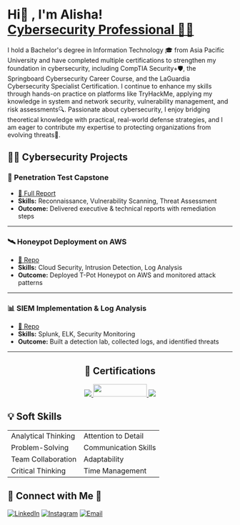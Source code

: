 <h1>Hi👋 , I'm Alisha! <br/> <a href="https://www.linkedin.com/in/alishabhujel48/">Cybersecurity Professional 👩‍💻 </a></h1>

I hold a Bachelor's degree in Information Technology 🎓 from Asia Pacific University and have completed multiple certifications to strengthen my foundation in cybersecurity, including CompTIA Security+🛡️, the Springboard Cybersecurity Career Course, and the LaGuardia Cybersecurity Specialist Certification. I continue to enhance my skills through hands-on practice on platforms like TryHackMe, applying my knowledge in system and network security, vulnerability management, and risk assessments🔍. Passionate about cybersecurity, I enjoy bridging theoretical knowledge with practical, real-world defense strategies, and I am eager to contribute my expertise to protecting organizations from evolving threats🚀.


## 👩‍💻 Cybersecurity Projects

### 🔐 Penetration Test Capstone
- [📄 Full Report](https://github.com/Ali-CyberSec/PenTest-Capstone)
- **Skills:** Reconnaissance, Vulnerability Scanning, Threat Assessment  
- **Outcome:** Delivered executive & technical reports with remediation steps  

---

### 🛰️ Honeypot Deployment on AWS
- [🔗 Repo](https://github.com/Ali-CyberSec/-Honeypot-Deployment-on-AWS)  
- **Skills:** Cloud Security, Intrusion Detection, Log Analysis  
- **Outcome:** Deployed T-Pot Honeypot on AWS and monitored attack patterns  

---

### 📊 SIEM Implementation & Log Analysis
- [🔗 Repo](https://github.com/Ali-CyberSec/SIEM-Implementation-and-Log-Analysis)  
- **Skills:** Splunk, ELK, Security Monitoring  
- **Outcome:** Built a detection lab, collected logs, and identified threats  

---

<h2 align="center">📜 Certifications</h2>
<p align="center">
  <a href="SECURITY+_LINK">
    <img src="https://img.shields.io/badge/-Security%2B-FF0000?&style=for-the-badge&logo=CompTIA&logoColor=white" />
  </a>
  <a href="COURSE_LINK">
    <img src="https://github.com/user-attachments/assets/bb4d2bb8-54a2-4792-bfa6-8061fda5b754" width="120" height="28"/>
  </a>
  <a href="GOOGLE_CERT_LINK">
    <img src="https://img.shields.io/badge/-Google_Cybersecurity_Specialization-4285F4?&style=for-the-badge&logo=google&logoColor=white" />
  </a>
</p>
<!---
## Certifications
<div>
<a href="https://github.com/user-attachments/assets/16a46fe8-5991-4cbd-8490-f6e048a0e23d"> <img src="https://img.shields.io/badge/-Security%2B-FF0000?&style=for-the-badge&logo=CompTIA&logoColor=white" /> </a>
<a href="https://drive.google.com/file/d/1pDii3lBijCcvSEyznHpWBgKssIYjvlaL/view?usp=drive_link"> <img src="https://github.com/user-attachments/assets/bb4d2bb8-54a2-4792-bfa6-8061fda5b754" width="120" height="28"/> </a>
<a href="https://github.com/user-attachments/assets/88689a57-072c-4f6d-b505-4c819ae03878"> <img src="https://img.shields.io/badge/-Google_Cybersecurity_Specialization-4285F4?&style=for-the-badge&logo=google&logoColor=white" /> </a>
</div> 
-->

## 💡 Soft Skills
|                       |                       |
|-----------------------|-----------------------|
| Analytical Thinking   | Attention to Detail   |
| Problem-Solving       | Communication Skills  |
| Team Collaboration    | Adaptability          |
| Critical Thinking     | Time Management       |


## 🤝 Connect with Me 🤳
[![LinkedIn](https://img.shields.io/badge/-LinkedIn-blue?style=for-the-badge&logo=Linkedin&logoColor=white)](https://www.linkedin.com/in/alishabhujel48/)
[![Instagram](https://img.shields.io/badge/-Instagram-E4405F?style=for-the-badge&logo=instagram&logoColor=white)](https://www.instagram.com/alsa.bhj_/)
[![Email](https://img.shields.io/badge/-Email%20Me-D14836?style=for-the-badge&logo=gmail&logoColor=white)](mailto:alishabhujel2017@gmail.com)


<!---
## 🛠️ Skills to Projects
| Skill                  | Project Link |
|------------------------|--------------|
| Honeypot Deployment    | [AWS T-Pot Honeypot](https://github.com/Ali-CyberSec/-Honeypot-Deployment-on-AWS) |
| SIEM & Log Analysis    | [Detection Lab](https://github.com/Ali-CyberSec/SIEM-Implementation-and-Log-Analysis) |
| Snort IDS Rules        | [Snort Setup](https://github.com/Ali-CyberSec/Snort-IDS-Setup-and-Rule-Configuration) |
| Incident Response      | [SOC Automation Lab](https://github.com/Ali-CyberSec/Security-Incident-Response-and-Case-Management) |

-->
<!---

<h2> 👩‍💻 CyberSecurity Projects:</h2>

  <b>Penetration Test Capstone Overview </b>
  - Phase 1: Perform Reconnaissance of the Client and the Perimeter Network
  - Phase 2: Identify Targets and Run Scans
  - Phase 3: Identify Vulnerabilities
  - Phase 4: Threat Assessment
  - Phase 5: Final Reports

-->
<!---
## Skills

| Skill                                         | Associated Project         |
|-----------------------------------------------|----------------------------|
| Honeypot Deployment and Attack Detection      | <a href="https://github.com/Ali-CyberSec/-Honeypot-Deployment-on-AWS">Honeypot Deployment on AWS (T-Pot)</a> |
| SIEM Implementation and Log Analysis          | <a href="https://github.com/Ali-CyberSec/SIEM-Implementation-and-Log-Analysis">Detection Lab</a>|
| Snort IDS Setup and Rule Configuration        | <a href="https://github.com/Ali-CyberSec/Snort-IDS-Setup-and-Rule-Configuration">Snort Setup</a> |
| Security Incident Response and Case Management| <a href="https://github.com/Ali-CyberSec/Security-Incident-Response-and-Case-Management/blob/main/README.md">SOC Automation Lab</a> |
| Cloud Security Practices and Risk Management  | <a href="https://github.com/Ali-CyberSec/Cloud-Security-Practices-and-Risk-Management">AWS Security Project</a> |
| Vulnerability Assessment and Penetration Testing | Coming soon.... |


## Tools

### Network
<div>
    <img src="https://img.shields.io/badge/-Wireshark-1679A7?&style=for-the-badge&logo=Wireshark&logoColor=white" />
    <img src="https://img.shields.io/badge/-Suricata-EF3B2D?&style=for-the-badge&logo=Suricata&logoColor=white" />
    <img src="https://img.shields.io/badge/-Zeek-777BB4?&style=for-the-badge&logo=Zeek&logoColor=white" />
</div>

### Cloud
<div>
    <img src="https://img.shields.io/badge/-Amazon_AWS-232F3E?&style=for-the-badge&logo=amazonaws&logoColor=white" />
</div>

### Endpoint
<div>
    <img src="https://img.shields.io/badge/-Microsoft_Defender_for_Endpoint-00A4EF?&style=for-the-badge&logo=Microsoft&logoColor=white" />
    <img src="https://img.shields.io/badge/-Velociraptor-4B275F?&style=for-the-badge&logo=Velociraptor&logoColor=white" />
</div>

### SIEM
<div>
    <img src="https://img.shields.io/badge/-Microsoft_Sentinel-0078D4?&style=for-the-badge&logo=Microsoft&logoColor=white" />
    <img src="https://img.shields.io/badge/-Splunk-000000?&style=for-the-badge&logo=Splunk&logoColor=white" />
    <img src="https://img.shields.io/badge/-Elastic-005571?&style=for-the-badge&logo=Elastic&logoColor=white" />
</div>
-->





<!---
## Projects
- [Detection Lab](https://github.com/Ali-CyberSec/SIEM-Implementation-and-Log-Analysis)
- [SOC Automation Project](https://github.com/Ali-CyberSec/Security-Incident-Response-and-Case-Management/blob/main/README.md)
- [Honeypot Deployment on AWS (T-Pot)](https://github.com/Ali-CyberSec/-Honeypot-Deployment-on-AWS)
- [Snort IDS Setup and Rule Configuration](https://github.com/Ali-CyberSec/Snort-IDS-Setup-and-Rule-Configuration)
-->
